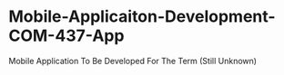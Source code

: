 # Mobile-Applicaiton-Development-COM-437-App
Mobile Application To Be Developed For The Term (Still Unknown)
